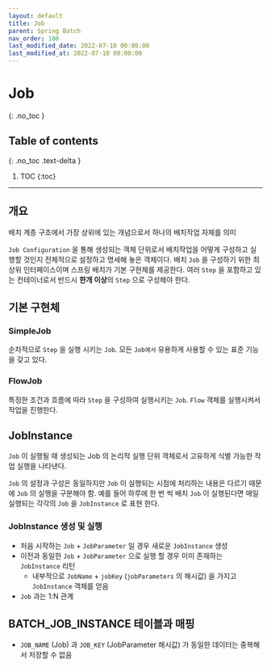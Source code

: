 ```yaml
---
layout: default
title: Job
parent: Spring Batch
nav_order: 100
last_modified_date: 2022-07-10 00:00:00
last_modified_at: 2022-07-10 00:00:00
---
```


# Job
{: .no_toc }

## Table of contents
{: .no_toc .text-delta }

1. TOC
{:toc}

---

## 개요

배치 계층 구조에서 가장 상위에 있는 개념으로서 하나의 배치작업 자체를 의미

`Job Configuration` 을 통해 생성되는 객체 단위로서 배치작업을 어떻게 구성하고 실행할 것인지 전체적으로 설정하고 명세해 놓은 객체이다.
배치 `Job` 을 구성하기 위한 최상위 인터페이스이며 스프링 배치가 기본 구현체를 제공한다.
여러 `Step` 을 포함하고 있는 컨테이너로서 반드시 **한개 이상**의 `Step` 으로 구성해야 한다.

## 기본 구현체

### SimpleJob

순차적으로 `Step` 을 실행 시키는 `Job`. 모든 `Job에서` 유용하게 사용할 수 있는 표준 기능을 갖고 있다.

### FlowJob

특정한 조건과 흐름에 따라 `Step` 을 구성하여 실행시키는 `Job`. `Flow` 객체를 실행시켜서 작업을 진행한다.

## JobInstance

`Job` 이 실행될 때 생성되는 Job 의 논리적 실행 단위 객체로서 고유하게 식별 가능한 작업 실행을 나타낸다.

`Job` 의 설정과 구성은 동일하지만 `Job` 이 실행되는 시점에 처리하는 내용은 다르기 때문에 `Job` 의 실행을 구분해야 함. 
예를 들어 하루에 한 번 씩 배치 `Job` 이 실행된다면 매일 실행되는 각각의 `Job` 을 `JobInstance` 로 표현 한다.

### JobInstance 생성 및 실행

- 처음 시작하는 `Job` + `JobParameter` 일 경우 새로운 `JobInstance` 생성
- 이전과 동일한 `Job` + `JobParameter` 으로 실행 할 경우 이미 존재하는 `JobInstance` 리턴
    - 내부적으로 `JobName` + `jobKey` (`jobParameters` 의 해시값) 을 가지고 `JobInstance` 객체를 얻음
- `Job` 과는 1:N 관계

## BATCH_JOB_INSTANCE 테이블과 매핑

- `JOB_NAME` (Job) 과 `JOB_KEY` (JobParameter 해시값) 가 동일한 데이터는 중복해서 저장할 수 없음